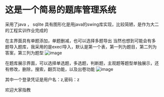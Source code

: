 # 这是一个简易的题库管理系统
采用了java ， sqlite
具有图形化是用java的swing库实现，比较简陋，是作为大二的工程实训作业完成的

在主界面具有单题添加，单题删减，也可以选择多题导出
当然也想到可能会有多题导入题库，我采用的是execl导入，默认是第一个表，第一列为题目，第二列为答案，第三列为题型
![image](https://github.com/ExpxxL/Question-bank-management-system/assets/149607324/6f0dc326-066f-4992-b855-75e0cf313053)

在题库展示界面，可以选择单选题，多选题，判断题，主观题等题型单独展示，还有修改，删除，搜索，翻页功能，以及出卷功能
![image](https://github.com/ExpxxL/Question-bank-management-system/assets/149607324/60efd2ac-5b68-4591-ba61-3f7f3e43483d)

其中一个登录凭证是用户名：z,密码：z

欢迎大家指教
